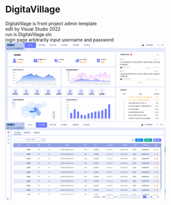 # DigitaVillage
DigitaVillage is front project admin template <br/>
edit by Visual Studio 2022 <br/>
run is DigitaVillage.sln <br/>
login page arbitrarily input username and password <br/>
<img src="https://github.com/yam126/DigitaVillage/blob/main/previewHomePage.png" />
<img src="https://github.com/yam126/DigitaVillage/blob/main/previewListPage.png" />
